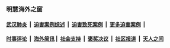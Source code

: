 
### 明慧海外之窗

####  [武汉肺炎](indexes/365.md?t=06051500) &nbsp;|&nbsp;  [迫害案例综述](indexes/328.md?t=06051500) &nbsp;|&nbsp; [迫害致死案例](indexes/277.md?t=06051500)  &nbsp;|&nbsp; [更多迫害案例](indexes/81.md?t=06051500)  &nbsp;|&nbsp; 
####  [时事评论](indexes/19.md?t=06051500) &nbsp;|&nbsp; [海外简讯](indexes/245.md?t=06051500)&nbsp;|&nbsp;  [社会支持](indexes/140.md?t=06051500) &nbsp;|&nbsp; [褒奖决议](indexes/282.md?t=06051500) &nbsp;|&nbsp; [社区报道](indexes/91.md?t=06051500)  &nbsp;|&nbsp; [天人之间](indexes/78.md?t=06051500) 

